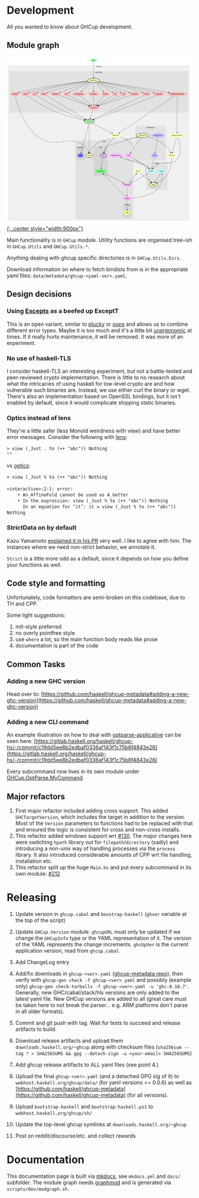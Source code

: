 # Development

All you wanted to know about GHCup development.

## Module graph

[![Module graph](./modules_small.svg){: .center style="width:900px"}](./modules_wide.svg)

Main functionality is in `GHCup` module. Utility functions are
organised tree-ish in `GHCup.Utils` and `GHCup.Utils.*`.

Anything dealing with ghcup specific directories is in
`GHCup.Utils.Dirs`.

Download information on where to fetch bindists from is in the appropriate
yaml files: `data/metadata/ghcup-<yaml-ver>.yaml`.

## Design decisions

### Using [Excepts](https://hackage.haskell.org/package/haskus-utils-variant-3.0/docs/Haskus-Utils-Variant-Excepts.html) as a beefed up ExceptT

This is an open variant, similar to [plucky](https://hackage.haskell.org/package/plucky) or [oops](https://github.com/i-am-tom/oops) and allows us to combine different error types. Maybe it is too much and it's a little bit [unergonomic](https://github.com/haskus/packages/issues/32) at times. If it really hurts maintenance, it will be removed. It was more of an experiment.

### No use of haskell-TLS

I consider haskell-TLS an interesting experiment, but not a battle-tested and peer-reviewed crypto implementation. There is little to no research about what the intricacies of using haskell for low-level crypto are and how vulnerable such binaries are. Instead, we use either curl the binary or wget. There's also an implementation based on OpenSSL bindings, but it isn't enabled by default, since it would complicate shipping static binaries.

### Optics instead of lens

They're a little safer (less Monoid weirdness with view) and have better error messages. Consider the following with [lens](https://hackage.haskell.org/package/lens):

```
> view (_Just . to (++ "abc")) Nothing
""
```

vs [optics](https://hackage.haskell.org/package/optics):

```
> view (_Just % to (++ "abc")) Nothing

<interactive>:2:1: error:
    • An_AffineFold cannot be used as A_Getter
    • In the expression: view (_Just % to (++ "abc")) Nothing
      In an equation for ‘it’: it = view (_Just % to (++ "abc")) Nothing
```

### StrictData on by default

Kazu Yamamoto [explained it in his PR](https://github.com/yesodweb/wai/pull/752#issuecomment-501531386) very well. I like to agree with him. The instances where we need non-strict behavior, we annotate it.

`Strict` is a little more odd as a default, since it depends on how you define your functions as well.

## Code style and formatting

Unfortunately, code formatters are semi-broken on this codebase, due to TH and CPP.

Some light suggestions:

1. mtl-style preferred
2. no overly pointfree style
3. use `where` a lot, so the main function body reads like prose
4. documentation is part of the code

## Common Tasks

### Adding a new GHC version

Head over to: [https://github.com/haskell/ghcup-metadata#adding-a-new-ghc-version](https://github.com/haskell/ghcup-metadata#adding-a-new-ghc-version)

### Adding a new CLI command

An example illustration on how to deal with [optparse-applicative](https://hackage.haskell.org/package/optparse-applicative) can be seen here: [https://gitlab.haskell.org/haskell/ghcup-hs/-/commit/c19dd5ee8b2edbaf0336af143f1c75b6f4843e26](https://gitlab.haskell.org/haskell/ghcup-hs/-/commit/c19dd5ee8b2edbaf0336af143f1c75b6f4843e26)

Every subcommand now lives in its own module under [GHCup.OptParse.MyCommand](https://gitlab.haskell.org/haskell/ghcup-hs/-/tree/master/app/ghcup/GHCup/OptParse).

## Major refactors

1. First major refactor included adding cross support. This added
   `GHCTargetVersion`, which includes the target in addition to the version.
   Most of the `Version` parameters to functions had to be replaced with
   that and ensured the logic is consistent for cross and non-cross
   installs.
2. This refactor added windows support wrt [#130](https://gitlab.haskell.org/haskell/ghcup-hs/-/issues/130).
   The major changes here were switching `hpath` library out for `filepath`/`directory` (sadly) and
   introducing a non-unix way of handling processes via the `process` library. It also introduced considerable
   amounts of CPP wrt file handling, installation etc.
3. This refactor split up the huge `Main.hs` and put every subcommand in its own module: [#212](https://gitlab.haskell.org/haskell/ghcup-hs/-/merge_requests/212)

# Releasing

1. Update version in `ghcup.cabal` and `boostrap-haskell` (`ghver` variable at the top of the script)

2. Update `GHCup.Version` module. `ghcupURL` must only be updated if we change the `GHCupInfo` type or the YAML representation of it. The version of the YAML represents the change increments. `ghcUpVer` is the current application version, read from `ghcup.cabal`.

3. Add ChangeLog entry

4. Add/fix downloads in `ghcup-<ver>.yaml` ([ghcup-metadata repo](https://github.com/haskell/ghcup-metadata)), then verify with `ghcup-gen check -f ghcup-<ver>.yaml` and possibly (example only) `ghcup-gen check-tarballs -f ghcup-<ver>.yaml -u 'ghc-8.10.7'`. Generally, new GHC/cabal/stack/hls versions are only added to the latest yaml file. New GHCup versions are added to all (great care must be taken here to not break the parser... e.g. ARM platforms don't parse in all older formats).

5. Commit and git push with tag. Wait for tests to succeed and release artifacts to build.

6. Download release artifacts and upload them `downloads.haskell.org/~ghcup` along with checksum files (`sha256sum --tag * > SHA256SUMS && gpg --detach-sign -u <your-email> SHA256SUMS`)

7. Add ghcup release artifacts to ALL yaml files (see point 4.)

8. Upload the final `ghcup-<ver>.yaml` (and a detached GPG sig of it) to `webhost.haskell.org/ghcup/data/` (for yaml versions <= 0.0.6) as well as [https://github.com/haskell/ghcup-metadata](https://github.com/haskell/ghcup-metadata) (for all versions).

9. Upload `bootstrap-haskell` and `bootstrap-haskell.ps1` to `webhost.haskell.org/ghcup/sh/`

10. Update the top-level ghcup symlinks at `downloads.haskell.org/~ghcup`

11. Post on reddit/discourse/etc. and collect rewards

# Documentation

This documentation page is built via [mkdocs](https://www.mkdocs.org/), see `mkdocs.yml` and `docs/` subfolder.
The module graph needs [graphmod](https://github.com/yav/graphmod) and is generated via `scripts/dev/modgraph.sh`.
